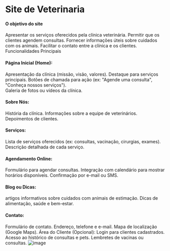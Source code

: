 #  Site de Veterinaria                                                      
#### O objetivo do site                                                                                                                                                                
Apresentar os serviços oferecidos pela clínica veterinária.
Permitir que os clientes agendem consultas.
Fornecer informações úteis sobre cuidados com os animais.
Facilitar o contato entre a clínica e os clientes.
Funcionalidades Principais
#### Página Inicial (Home):
Apresentação da clínica (missão, visão, valores).
Destaque para serviços principais.
Botões de chamada para ação (ex: "Agende uma consulta", "Conheça nossos serviços").                                                                            
Galeria de fotos ou vídeos da clínica.
#### Sobre Nós:
História da clínica.
Informações sobre a equipe de veterinários.
Depoimentos de clientes.
#### Serviços:
Lista de serviços oferecidos (ex: consultas, vacinação, cirurgias, exames).
Descrição detalhada de cada serviço.
#### Agendamento Online:
Formulário para agendar consultas.
Integração com calendário para mostrar horários disponíveis.
Confirmação por e-mail ou SMS.
#### Blog ou Dicas:
artigos informativos sobre cuidados com animais de estimação.
Dicas de alimentação, saúde e bem-estar.
#### Contato:
Formulário de contato.
Endereço, telefone e e-mail.
Mapa de localização (Google Maps).
Área do Cliente (Opcional):
Login para clientes cadastrados.
Acesso ao histórico de consultas e pets.
Lembretes de vacinas ou consultas.
![image](https://github.com/user-attachments/assets/5f158748-b840-40f2-807b-b72becd77f14)

